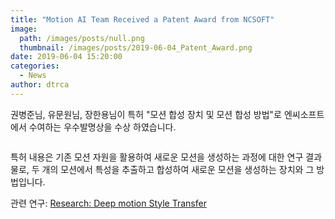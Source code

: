 ```yaml
---
title: "Motion AI Team Received a Patent Award from NCSOFT"
image: 
  path: /images/posts/null.png
  thumbnail: /images/posts/2019-06-04_Patent_Award.png
date: 2019-06-04 15:20:00
categories:
  - News
author: dtrca
---
```


권병준님, 유문원님, 장한용님이 특허 "모션 합성 장치 및 모션 합성 방법"로 엔씨소프트에서 수여하는 우수발명상을 수상 하였습니다.

<figure class="align-center">
  <a href="#"><img src="{{ '/images/posts/2019-06-04_Patent_Award.png' | absolute_url }}" alt=""></a>
</figure>

특허 내용은 기존 모션 자원을 활용하여 새로운 모션을 생성하는 과정에 대한 연구 결과물로, 두 개의 모션에서 특성을 추출하고 합성하여 새로운 모션을 생성하는 장치와 그 방법입니다.

관련 연구: [Research: Deep motion Style Transfer](/research/Style_Transfer/)